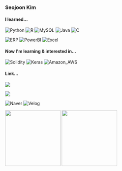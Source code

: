 ### Seojoon Kim

#### I learned...
![Python](https://img.shields.io/badge/Python-FFD43B?style=for-the-badge&logo=python&logoColor=blue)
![R](https://img.shields.io/badge/R-276DC3?style=for-the-badge&logo=r&logoColor=white)
![MySQL](https://img.shields.io/badge/MySQL-00000F?style=for-the-badge&logo=mysql&logoColor=white)
![Java](https://img.shields.io/badge/Java-ED8B00?style=for-the-badge&logo=openjdk&logoColor=white)
![C](https://img.shields.io/badge/C-00599C?style=for-the-badge&logo=c&logoColor=white)

![ERP](https://img.shields.io/badge/ERP-0FAAFF?style=for-the-badge&logo=sap&logoColor=white)
![PowerBI](https://img.shields.io/badge/PowerBI-F2C811?style=for-the-badge&logo=Power%20BI&logoColor=white)
![Excel](https://img.shields.io/badge/Microsoft_Excel-217346?style=for-the-badge&logo=microsoft-excel&logoColor=white)

#### Now I'm learning & interested in...

![Solidity](https://img.shields.io/badge/Solidity-e6e6e6?style=for-the-badge&logo=solidity&logoColor=black)
![Keras](https://img.shields.io/badge/Keras-FF0000?style=for-the-badge&logo=keras&logoColor=white)
![Amazon_AWS](https://img.shields.io/badge/Amazon_AWS-FF9900?style=for-the-badge&logo=amazonaws&logoColor=white)

#### Link...
<a href="https://blog.naver.com/grupin"><img src = "https://img.shields.io/badge/NAVER-03C75A?style=flat-square&logo=NAVER&logoColor=FFFFFF"/></a>

<a href="https://velog.io/@selffish234"><img src = "https://img.shields.io/badge/Velog-11B48A?style=flat-square&logo=Velog&logoColor=white"/></a>

![Naver](https://img.shields.io/badge/NAVER-03C75A?style=flat-square&logo=NAVER&logoColor=FFFFFF&link=https://blog.naver.com/grupin)
![Velog](https://img.shields.io/badge/Velog-11B48A?style=flat-square&logo=Velog&logoColor=white&link=https://velog.io/@selffish234)
<p>
<img height="180em" src = "https://github-readme-stats.vercel.app/api/top-langs/?username=selffish234&layout=compact">
<img height="180em" src = "https://github-readme-stats.vercel.app/api?username=selffish234&rank_icon=github">
</p>
